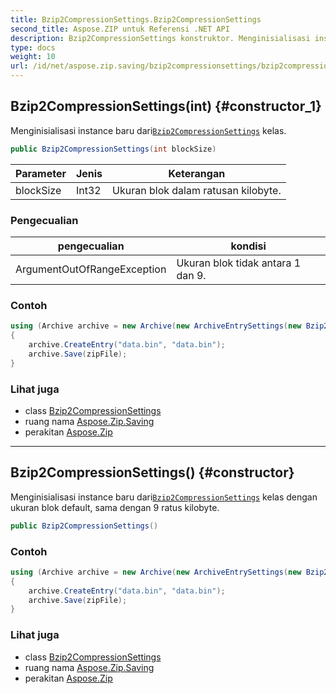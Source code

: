 ```yaml
---
title: Bzip2CompressionSettings.Bzip2CompressionSettings
second_title: Aspose.ZIP untuk Referensi .NET API
description: Bzip2CompressionSettings konstruktor. Menginisialisasi instance baru dariBzip2CompressionSettings kelas.
type: docs
weight: 10
url: /id/net/aspose.zip.saving/bzip2compressionsettings/bzip2compressionsettings/
---
```

## Bzip2CompressionSettings(int) {#constructor_1}

Menginisialisasi instance baru dari[`Bzip2CompressionSettings`](../) kelas.

```csharp
public Bzip2CompressionSettings(int blockSize)
```

| Parameter | Jenis | Keterangan |
| --- | --- | --- |
| blockSize | Int32 | Ukuran blok dalam ratusan kilobyte. |

### Pengecualian

| pengecualian | kondisi |
| --- | --- |
| ArgumentOutOfRangeException | Ukuran blok tidak antara 1 dan 9. |

### Contoh

```csharp
using (Archive archive = new Archive(new ArchiveEntrySettings(new Bzip2CompressionSettings(1))))
{
    archive.CreateEntry("data.bin", "data.bin");
    archive.Save(zipFile);
}
```

### Lihat juga

* class [Bzip2CompressionSettings](../)
* ruang nama [Aspose.Zip.Saving](../../bzip2compressionsettings/)
* perakitan [Aspose.Zip](../../../)

---

## Bzip2CompressionSettings() {#constructor}

Menginisialisasi instance baru dari[`Bzip2CompressionSettings`](../) kelas dengan ukuran blok default, sama dengan 9 ratus kilobyte.

```csharp
public Bzip2CompressionSettings()
```

### Contoh

```csharp
using (Archive archive = new Archive(new ArchiveEntrySettings(new Bzip2CompressionSettings())))
{
    archive.CreateEntry("data.bin", "data.bin");
    archive.Save(zipFile);
}
```

### Lihat juga

* class [Bzip2CompressionSettings](../)
* ruang nama [Aspose.Zip.Saving](../../bzip2compressionsettings/)
* perakitan [Aspose.Zip](../../../)


